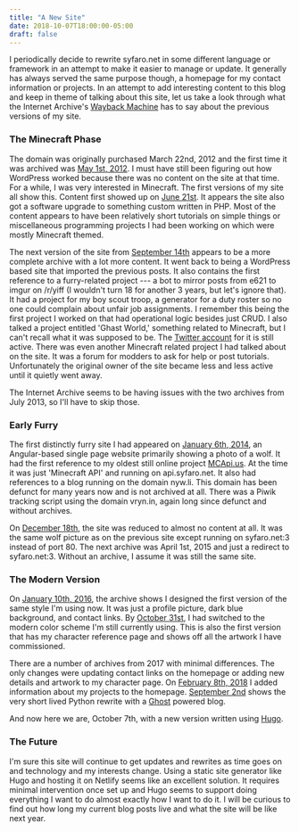 ```yaml
---
title: "A New Site"
date: 2018-10-07T18:00:00-05:00
draft: false
---
```


I periodically decide to rewrite syfaro.net in some different language or framework in an attempt to make it easier to manage or update. It generally has always served the same purpose though, a homepage for my contact information or projects. In an attempt to add interesting content to this blog and keep in theme of talking about this site, let us take a look through what the Internet Archive's [Wayback Machine](https://web.archive.org) has to say about the previous versions of my site.

### The Minecraft Phase

The domain was originally purchased March 22nd, 2012 and the first time it was archived was [May 1st, 2012](http://web.archive.org/web/20120501235110/http://syfaro.net/). I must have still been figuring out how WordPress worked because there was no content on the site at that time. For a while, I was very interested in Minecraft. The first versions of my site all show this. Content first showed up on [June 21st](http://web.archive.org/web/20120621083647/http://syfaro.net/). It appears the site also got a software upgrade to something custom written in PHP. Most of the content appears to have been relatively short tutorials on simple things or miscellaneous programming projects I had been working on which were mostly Minecraft themed.

The next version of the site from [September 14th](http://web.archive.org/web/20120914192049/http://syfaro.net/) appears to be a more complete archive with a lot more content. It went back to being a WordPress based site that imported the previous posts. It also contains the first reference to a furry-related project --- a bot to mirror posts from e621 to imgur on /r/yiff (I wouldn't turn 18 for another 3 years, but let's ignore that). It had a project for my boy scout troop, a generator for a duty roster so no one could complain about unfair job assignments. I remember this being the first project I worked on that had operational logic besides just CRUD. I also talked a project entitled 'Ghast World,' something related to Minecraft, but I can't recall what it was supposed to be. The [Twitter account](https://twitter.com/GhastWorld) for it is still active. There was even another Minecraft related project I had talked about on the site. It was a forum for modders to ask for help or post tutorials. Unfortunately the original owner of the site became less and less active until it quietly went away.

The Internet Archive seems to be having issues with the two archives from July 2013, so I'll have to skip those.

### Early Furry

The first distinctly furry site I had appeared on [January 6th, 2014](https://web.archive.org/web/20140106190451/http://syfaro.net/), an Angular-based single page website primarily showing a photo of a wolf. It had the first reference to my oldest still online project [MCApi.us](https://mcapi.us). At the time it was just 'Minecraft API' and running on api.syfaro.net. It also had references to a blog running on the domain nyw.li. This domain has been defunct for many years now and is not archived at all. There was a Piwik tracking script using the domain vryn.in, again long since defunct and without archives.

On [December 18th](https://web.archive.org/web/20141218091938/http://syfaro.net:3/), the site was reduced to almost no content at all. It was the same wolf picture as on the previous site except running on syfaro.net:3 instead of port 80. The next archive was April 1st, 2015 and just a redirect to syfaro.net:3. Without an archive, I assume it was still the same site.

### The Modern Version

On [January 10th, 2016](https://web.archive.org/web/20160123223242/https://syfaro.net/), the archive shows I designed the first version of the same style I'm using now. It was just a profile picture, dark blue background, and contact links. By [October 31st](https://web.archive.org/web/20161031005155/https://syfaro.net/), I had switched to the modern color scheme I'm still currently using. This is also the first version that has my character reference page and shows off all the artwork I have commissioned.

There are a number of archives from 2017 with minimal differences. The only changes were updating contact links on the homepage or adding new details and artwork to my character page. On [February 8th, 2018](https://web.archive.org/web/20180208232511/https://syfaro.net/) I added information about my projects to the homepage. [September 2nd](https://web.archive.org/web/20180902185455/https://syfaro.net/) shows the very short lived Python rewrite with a [Ghost](https://ghost.org) powered blog.

And now here we are, October 7th, with a new version written using [Hugo](https://gohugo.io/).

### The Future

I'm sure this site will continue to get updates and rewrites as time goes on and technology and my interests change. Using a static site generator like Hugo and hosting it on Netlify seems like an excellent solution. It requires minimal intervention once set up and Hugo seems to support doing everything I want to do almost exactly how I want to do it. I will be curious to find out how long my current blog posts live and what the site will be like next year.